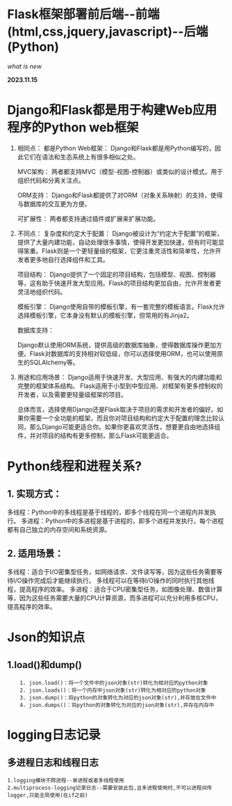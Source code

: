 # Flask框架部署前后端--前端(html,css,jquery,javascript)--后端(Python)

*what is new*

**2023.11.15**

# Django和Flask都是用于构建Web应用程序的Python web框架

1. 相同点：
    都是Python Web框架： Django和Flask都是用Python编写的，因此它们在语法和生态系统上有很多相似之处。

    MVC架构： 两者都支持MVC（模型-视图-控制器）或类似的设计模式，用于组织代码和分离关注点。

    ORM支持： Django和Flask都提供了对ORM（对象关系映射）的支持，使得与数据库的交互更为方便。

    可扩展性： 两者都支持通过插件或扩展来扩展功能。

2. 不同点：
    复杂度和约定大于配置：
    Django被设计为“约定大于配置”的框架，提供了大量内建功能，自动处理很多事情，使得开发更加快速，但有时可能显得笨重。Flask则是一个更轻量级的框架，它更注重灵活性和简单性，允许开发者更多地自行选择组件和工具。
    
    项目结构：
    Django提供了一个固定的项目结构，包括模型、视图、控制器等，这有助于快速开发大型应用。Flask的项目结构更加自由，允许开发者更灵活地组织代码。

    模板引擎：
    Django使用自带的模板引擎，有一套完整的模板语言。Flask允许选择模板引擎，它本身没有默认的模板引擎，但常用的有Jinja2。

    数据库支持：

    Django默认使用ORM系统，提供高级的数据库抽象，使得数据库操作更加方便。Flask对数据库的支持相对较低级，你可以选择使用ORM，也可以使用原生的SQLAlchemy等。

3. 用途和应用场景：
    Django适用于快速开发、大型应用、有强大的内建功能和完整的框架体系结构。
    Flask适用于小型到中型应用、对框架有更多控制权的开发者，以及需要更轻量级框架的项目。

    总体而言，选择使用Django还是Flask取决于项目的需求和开发者的偏好。如果你需要一个全功能的框架，而且你对项目结构和约定大于配置的理念比较认同，那么Django可能更适合你。如果你更喜欢灵活性，想要更自由地选择组件，并对项目的结构有更多控制，那么Flask可能更适合。


# Python线程和进程关系?
## 1. 实现方式：
   多线程：Python中的多线程是基于线程的，即多个线程在同一个进程内并发执行。
   多进程：Python中的多进程是基于进程的，即多个进程并发执行，每个进程都有自己独立的内存空间和系统资源。
## 2. 适用场景：
   多线程：适合于I/O密集型任务，如网络请求、文件读写等，因为这些任务需要等待I/O操作完成后才能继续执行。
   多线程可以在等待I/O操作的同时执行其他线程，提高程序的效率。
   多进程：适合于CPU密集型任务，如图像处理、数值计算等，因为这些任务需要大量的CPU计算资源，而多进程可以充分利用多核CPU，提高程序的效率。

# Json的知识点

## 1.load()和dump()
        1. json.load()：将一个文件中的json对象(str)转化为相对应的python对象
        2. json.loads()：将一个内存中json对象(str)转化为相对应的python对象
        3. json.dump()：将python的对象转化为对应的json对象(str),并存放在文件中
        4. json.dumps()：将python的对象转化为对应的json对象(str),并存在内存中

# logging日志记录

## 多进程日志和线程日志
    1.logging模块不跨进程--单进程或者多线程使用
    2.multiprocess-logging记录日志--需要安装此包,且多进程使用时,不可以进程间传logger,只能全局使用(在if之前)
